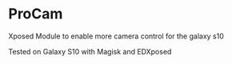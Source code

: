 # ProCam

  Xposed Module to enable more camera control for the galaxy s10

  Tested on Galaxy S10 with Magisk and EDXposed
